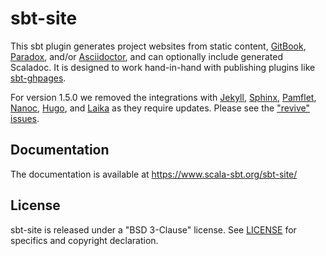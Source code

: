 # sbt-site

This sbt plugin generates project websites from static content, [GitBook], [Paradox], and/or [Asciidoctor], and can optionally include generated Scaladoc. It is designed to work hand-in-hand with publishing plugins like [sbt-ghpages].

For version 1.5.0 we removed the integrations with [Jekyll], [Sphinx], [Pamflet], [Nanoc], [Hugo], and [Laika] as they require updates. Please see the ["revive" issues](https://github.com/sbt/sbt-site/issues?q=is%3Aissue+is%3Aopen+sort%3Aupdated-desc+revive).

## Documentation

The documentation is available at <https://www.scala-sbt.org/sbt-site/>

## License

sbt-site is released under a "BSD 3-Clause" license. See [LICENSE](LICENSE) for specifics and copyright declaration.

[sbt-ghpages]: https://github.com/sbt/sbt-ghpages
[Jekyll]: https://jekyllrb.com
[Pamflet]: http://www.foundweekends.org/pamflet/
[Nanoc]: https://nanoc.ws/
[Asciidoctor]: http://asciidoctor.org
[Sphinx]: http://sphinx-doc.org
[GitBook]: https://www.gitbook.com
[Paradox]: https://github.com/lightbend/paradox
[Hugo]: https://gohugo.io/
[Laika]: https://github.com/planet42/Laika
